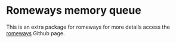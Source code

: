 # Romeways memory queue

This is an extra package for romeways for more details access the [romeways](https://github.com/CenturyBoys/romeways) Github page.